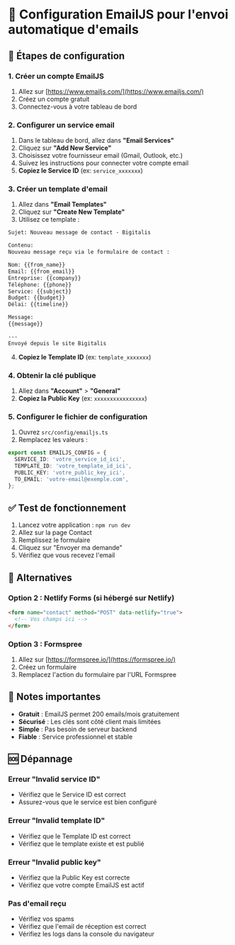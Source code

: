 # 📧 Configuration EmailJS pour l'envoi automatique d'emails

## 🚀 Étapes de configuration

### 1. Créer un compte EmailJS
1. Allez sur [https://www.emailjs.com/](https://www.emailjs.com/)
2. Créez un compte gratuit
3. Connectez-vous à votre tableau de bord

### 2. Configurer un service email
1. Dans le tableau de bord, allez dans **"Email Services"**
2. Cliquez sur **"Add New Service"**
3. Choisissez votre fournisseur email (Gmail, Outlook, etc.)
4. Suivez les instructions pour connecter votre compte email
5. **Copiez le Service ID** (ex: `service_xxxxxxx`)

### 3. Créer un template d'email
1. Allez dans **"Email Templates"**
2. Cliquez sur **"Create New Template"**
3. Utilisez ce template :

```html
Sujet: Nouveau message de contact - Bigitalis

Contenu:
Nouveau message reçu via le formulaire de contact :

Nom: {{from_name}}
Email: {{from_email}}
Entreprise: {{company}}
Téléphone: {{phone}}
Service: {{subject}}
Budget: {{budget}}
Délai: {{timeline}}

Message:
{{message}}

---
Envoyé depuis le site Bigitalis
```

4. **Copiez le Template ID** (ex: `template_xxxxxxx`)

### 4. Obtenir la clé publique
1. Allez dans **"Account"** > **"General"**
2. **Copiez la Public Key** (ex: `xxxxxxxxxxxxxxxx`)

### 5. Configurer le fichier de configuration
1. Ouvrez `src/config/emailjs.ts`
2. Remplacez les valeurs :

```typescript
export const EMAILJS_CONFIG = {
  SERVICE_ID: 'votre_service_id_ici',
  TEMPLATE_ID: 'votre_template_id_ici', 
  PUBLIC_KEY: 'votre_public_key_ici',
  TO_EMAIL: 'votre-email@exemple.com',
};
```

## ✅ Test de fonctionnement

1. Lancez votre application : `npm run dev`
2. Allez sur la page Contact
3. Remplissez le formulaire
4. Cliquez sur "Envoyer ma demande"
5. Vérifiez que vous recevez l'email

## 🔧 Alternatives

### Option 2 : Netlify Forms (si hébergé sur Netlify)
```html
<form name="contact" method="POST" data-netlify="true">
  <!-- Vos champs ici -->
</form>
```

### Option 3 : Formspree
1. Allez sur [https://formspree.io/](https://formspree.io/)
2. Créez un formulaire
3. Remplacez l'action du formulaire par l'URL Formspree

## 📝 Notes importantes

- **Gratuit** : EmailJS permet 200 emails/mois gratuitement
- **Sécurisé** : Les clés sont côté client mais limitées
- **Simple** : Pas besoin de serveur backend
- **Fiable** : Service professionnel et stable

## 🆘 Dépannage

### Erreur "Invalid service ID"
- Vérifiez que le Service ID est correct
- Assurez-vous que le service est bien configuré

### Erreur "Invalid template ID"  
- Vérifiez que le Template ID est correct
- Vérifiez que le template existe et est publié

### Erreur "Invalid public key"
- Vérifiez que la Public Key est correcte
- Vérifiez que votre compte EmailJS est actif

### Pas d'email reçu
- Vérifiez vos spams
- Vérifiez que l'email de réception est correct
- Vérifiez les logs dans la console du navigateur
